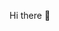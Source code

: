 Hi there 👋

<!--
**lenablank/lenablank** is a ✨ _special_ ✨ repository because its `README.md` (this file) appears on your GitHub profile.

I am full-stack web developer based in Berlin.

👩🏻‍💻 I have recently graduated from Le Wagon coding bootcamp.
📚 I’m currently doing my own project in Rails, developing my skills in JavaScript and learning more about UI/UX design.
🤓 I am passionate about web development, learning new things and helping people to discover wonderful world of tech.
🔊 I believe in a power of communication and speak fluently 3 languages: German, English and Russian.
🏂 I love challenges and sport.

Drop me a line to talk or follow my journey 🚀
-->
